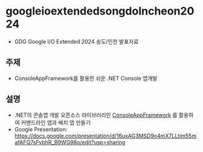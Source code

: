 # googleioextendedsongdoIncheon2024
- GDG Google I/O Extended 2024 송도/인천 발표자료

## 주제
- ConsoleAppFramework를 활용한 쉬운 .NET Console 앱개발

## 설명
- .NET의 콘솔앱 개발 오픈소스 라이브러리인 [ConsoleAppFramework](https://github.com/Cysharp/ConsoleAppFramework) 를 활용하여 커맨드라인 앱과 배치 앱 만들기
- Google Presentation: https://docs.google.com/presentation/d/16uxAG3MSD9o4mX7LLtim55mafAFQ7sFvbhR_B9WG98o/edit?usp=sharing
